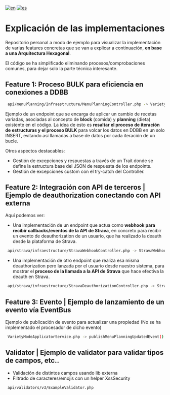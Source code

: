 [![en](https://img.shields.io/badge/lang-en-blue.svg)](https://github.com/pmdavid/nutritional-planning-example/blob/master/README.md)
[![es](https://img.shields.io/badge/lang-es-red.svg)](https://github.com/pmdavid/nutritional-planning-example/blob/master/README.es.md)

# Explicación de las implementaciones

Repositorio personal a modo de ejemplo para visualizar la implementación de varias features concretas que se van a explicar a continuación, **en base a una Arquitectura Hexagonal**. 

El código se ha simplificado eliminando procesos/comprobaciones comunes, para dejar solo la parte técnica interesante.

## Feature 1: Proceso BULK para eficiencia en conexiones a DDBB


```bash
 api/menuPlanning/Infraestructure/MenuPlanningController.php -> VarietyModeSwitcher.php -> RecipeRecalculatorService.php
```

Ejemplo de un endpoint que se encarga de aplicar un cambio de recetas variadas, asociadas al concepto de **block** (comida) y **planning** (dieta) existente en el código.
La idea de esto es **resaltar el proceso de iteración de estructuras y el proceso BULK** para volcar los datos en DDBB en un solo INSERT, evitando así llamadas a base de datos por cada iteración de un bucle.

Otros aspectos destacables:

- Gestión de excepciones y respuestas a través de un Trait donde se define la estructura base del JSON de respuesta de los endpoints.
- Gestión de excepciones custom con el try-catch del Controller.

## Feature 2: Integración con API de terceros | Ejemplo de deauthorization conectando con API externa

Aquí podemos ver:

- Una implementación de un endpoint que actua como **webhook para recibir callbacks/eventos de la API de Strava**, en concreto para recibir un evento de deauthorization de un usuario, que ha realizado la deauth desde la plataforma de Strava.

```bash
 api/strava/infraestructure/StravaWebhookController.php -> StravaWebhookHandler.php -> StravaDeauthorizationService.php
```

- Una implementación de otro endpoint que realiza esa misma deauthorization pero lanzada por el usuario desde nuestro sistema, para mostrar el **proceso de la llamada a la API de Strava** que hace efectiva la deauth en Strava.

```bash
 api/strava/infraestructure/StravaDeauthorizationController.php -> StravaDeauthorizationService.php
```


## Feature 3: Evento | Ejemplo de lanzamiento de un evento vía EventBus

Ejemplo de publicación de evento para actualizar una propiedad (No se ha implementado el procesador de dicho evento)

```bash
 VarietyModeApplicatorService.php -> publishMenuPlanningUpdatedEvent()
```

## Validator | Ejemplo de validator para validar tipos de campos, etc..

- Validación de distintos campos usando lib externa
- Filtrado de caracteres/emojis con un helper XssSecurity

```bash
 api/validators/v3/ExampleValidator.php
```
